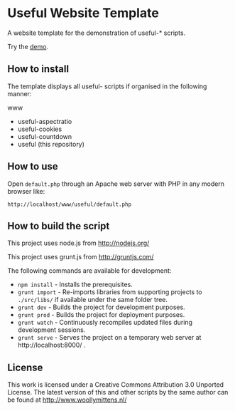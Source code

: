 # Useful Website Template

A website template for the demonstration of useful-* scripts.

Try the <a href="http://www.woollymittens.nl/">demo</a>.

## How to install

The template displays all useful- scripts if organised in the following manner:

www
- useful-aspectratio
- useful-cookies
- useful-countdown
- useful (this repository)

## How to use

Open `default.php` through an Apache web server with PHP in any modern browser like:

	http://localhost/www/useful/default.php

## How to build the script

This project uses node.js from http://nodejs.org/

This project uses grunt.js from http://gruntjs.com/

The following commands are available for development:
+ `npm install` - Installs the prerequisites.
+ `grunt import` - Re-imports libraries from supporting projects to `./src/libs/` if available under the same folder tree.
+ `grunt dev` - Builds the project for development purposes.
+ `grunt prod` - Builds the project for deployment purposes.
+ `grunt watch` - Continuously recompiles updated files during development sessions.
+ `grunt serve` - Serves the project on a temporary web server at http://localhost:8000/ .

## License

This work is licensed under a Creative Commons Attribution 3.0 Unported License. The latest version of this and other scripts by the same author can be found at http://www.woollymittens.nl/
